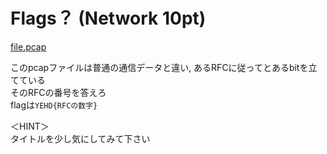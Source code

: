 # Flags？ (Network 10pt)

[file.pcap](./file.pcap)


このpcapファイルは普通の通信データと違い, あるRFCに従ってとあるbitを立てている  
そのRFCの番号を答えろ  
flagは```YEHD{RFCの数字}```  


＜HINT＞  
タイトルを少し気にしてみて下さい